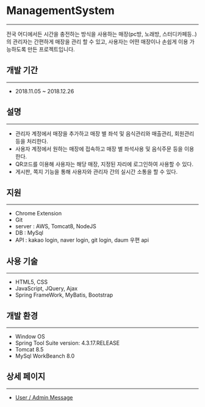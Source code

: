 # ManagementSystem

<hr>

전국 어디에서든 시간을 충전하는 방식을 사용하는 매장(pc방, 노래방, 스터디카페등..)의 관리자는 간편하게 매장을 관리 할 수 있고, 사용자는 어떤 매장이나 손쉽게 이용 가능하도록 만든 프로젝트입니다.
<br>

## 개발 기간

<hr>

 - 2018.11.05 ~ 2018.12.26
 
 
## 설명

<hr>

 - 관리자 계정에서 매장을 추가하고 매장 별 좌석 및 음식관리와 매출관리, 회원관리 등을 처리한다.
 - 사용자 계정에서 원하는 매장에 접속하고 매장 별 좌석사용 및 음식주문 등을 이용한다.
 - QR코드를 이용해 사용자는 해당 매장, 지정된 자리에 로그인하여 사용할 수 있다.
 - 게시판, 쪽지 기능을 통해 사용자와 관리자 간의 실시간 소통을 할 수 있다. 


## 지원

<hr>

 - Chrome Extension
 - Git
 - server : AWS, Tomcat8, NodeJS
 - DB : MySql
 - API : kakao login, naver login, git login, daum 우편 api


## 사용 기술

<hr>

 - HTML5, CSS
 - JavaScript, JQuery, Ajax
 - Spring FrameWork, MyBatis, Bootstrap 
 
 
## 개발 환경

<hr>

 - Window OS
 - Spring Tool Suite version: 4.3.17.RELEASE
 - Tomcat 8.5
 - MySql WorkBeanch 8.0 
 
## 상세 페이지

<hr>

 - [User / Admin Message](./Readme/Message.md)<br>
